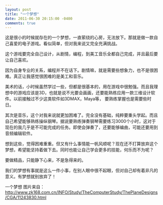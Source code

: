 ```yaml
---
layout: post
title: "一个梦想"
date: 2011-06-30 20:15:00 -0400
comments: true
---
```

这是很小的时候就存在的一个梦想，一直萦绕的心房，无法放下。那就是做一款自己喜爱的电子游戏。看似简单，但对我来说又完全充满挑战。

这个游戏要完全自己设计，从剧情，编程，到美工音乐全都自己完成，并且最后要让自己喜欢。

因为自身专业的关系，编程并不在话下。剧情嘛，就是需要些想象力，也不是很困难。真正让我感觉很困难的是美工和音乐。

美术的话，小时候虽然学过一些，但都是很基本的，用在游戏中很勉强。而且我理想中的游戏应该是3D，也就是说不光要会画画，还要能熟练应用一款三维设计软件。以前接触过不少这类软件如3DMAX，Maya等， 要熟练掌握也是需要些时日。

其次是音乐，这个对我来说就更加困难了。完全没有基础，纯粹要重头学起。而且自己希望能够熟练操纵钢琴。据说要熟练弹奏钢琴需要练习3000个小时，这对于现在的我几乎是不可能完成的任务。即使会弹奏了，还要能够编曲，可能还要用到音频编辑软件。

想到这些，觉得困难重重。但又有什么事情能一帆风顺呢？现在还不打算放弃这个梦想，希望能坚持着做下去。同时也能让自己学会更多的技能，何乐而不为呢？

要做精品，只能静下心来，不是急得来的。

我们的梦想有事就是这么一件小事，在别人眼中很不起眼，但对自己却有着非凡的意义。有梦想就别放弃了！

一个梦想
图片来自：http://www.zk168.com.cn/INFO/Study/TheComputerStudy/ThePlaneDesigns/CGA/11243830.html
